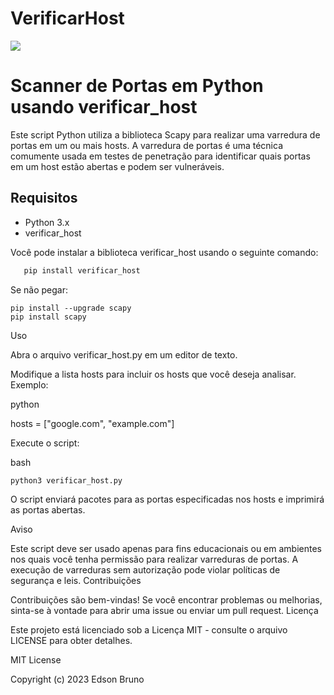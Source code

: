# VerificarHost

<img src='https://egx9daq4q4y.exactdn.com/wp-content/uploads/2020/12/hacking.jpg?strip=all&lossy=1&w=900&ssl=1'>

# Scanner de Portas em Python usando verificar_host

Este script Python utiliza a biblioteca Scapy para realizar uma varredura de portas em um ou mais hosts. A varredura de portas é uma técnica comumente usada em testes de penetração para identificar quais portas em um host estão abertas e podem ser vulneráveis.

## Requisitos

- Python 3.x
- verificar_host

Você pode instalar a biblioteca verificar_host usando o seguinte comando:

```bash
   pip install verificar_host
```
Se não pegar: 
```
pip install --upgrade scapy
pip install scapy
```
Uso


Abra o arquivo verificar_host.py em um editor de texto.

   Modifique a lista hosts para incluir os hosts que você deseja analisar. Exemplo:

   python

hosts = ["google.com", "example.com"]

Execute o script:

bash

    python3 verificar_host.py

  O script enviará pacotes para as portas especificadas nos hosts e imprimirá as portas abertas.

Aviso

Este script deve ser usado apenas para fins educacionais ou em ambientes nos quais você tenha permissão para realizar varreduras de portas. A execução de varreduras sem autorização pode violar políticas de segurança e leis.
Contribuições

Contribuições são bem-vindas! Se você encontrar problemas ou melhorias, sinta-se à vontade para abrir uma issue ou enviar um pull request.
Licença

Este projeto está licenciado sob a Licença MIT - consulte o arquivo LICENSE para obter detalhes.

MIT License

Copyright (c) 2023 Edson Bruno




